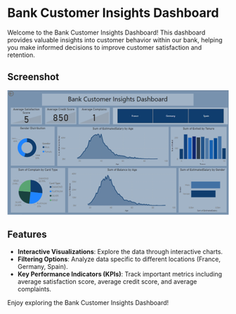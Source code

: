 # Bank Customer Insights Dashboard

Welcome to the Bank Customer Insights Dashboard! This dashboard provides valuable insights into customer behavior within our bank, helping you make informed decisions to improve customer satisfaction and retention.

## Screenshot
![Bank Customer Insights Dashboard](bank-customer-insights.png)

## Features

- **Interactive Visualizations**: Explore the data through interactive charts.
- **Filtering Options**: Analyze data specific to different locations (France, Germany, Spain).
- **Key Performance Indicators (KPIs)**: Track important metrics including average satisfaction score, average credit score, and average complaints.

Enjoy exploring the Bank Customer Insights Dashboard!
